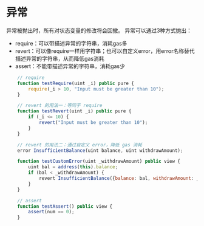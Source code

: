 # 异常

异常被抛出时，所有对状态变量的修改将会回撤。
异常可以通过3种方式抛出：
- require：可以带描述异常的字符串，消耗gas多
- revert：可以像require一样用字符串；也可以自定义error，用error名称替代描述异常的字符串，从而降低gas消耗
- assert：不能带描述异常的字符串，消耗gas少

``` js
    // require
    function testRequire(uint _i) public pure {
        require(_i > 10, "Input must be greater than 10");
    }

    // revert 的用法一：等同于 require
    function testRevert(uint _i) public pure {
        if (_i <= 10) {
            revert("Input must be greater than 10");
        }
    }

    // revert 的用法二：通过自定义 error，降低 gas 消耗
    error InsufficientBalance(uint balance, uint withdrawAmount);

    function testCustomError(uint _withdrawAmount) public view {
        uint bal = address(this).balance;
        if (bal < _withdrawAmount) {
            revert InsufficientBalance({balance: bal, withdrawAmount: _withdrawAmount});
        }
    }

    // assert
    function testAssert() public view {
        assert(num == 0);
    }
```